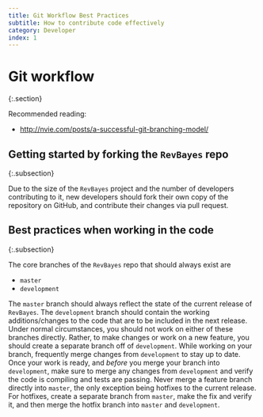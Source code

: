 ```yaml
---
title: Git Workflow Best Practices
subtitle: How to contribute code effectively
category: Developer
index: 1
---
```


# Git workflow
{:.section}

Recommended reading:

-   <http://nvie.com/posts/a-successful-git-branching-model/>


## Getting started by forking the `RevBayes` repo
{:.subsection}

Due to the size of the `RevBayes` project and the number of developers
contributing to it, new developers should fork their own copy of the repository
on GitHub, and contribute their changes via pull request.

## Best practices when working in the code
{:.subsection}

The core branches of the `RevBayes` repo that should always exist are

-   `master`
-   `development`

The `master` branch should always reflect the state of the current release of
`RevBayes`.
The `development` branch should contain the working additions/changes to the
code that are to be included in the next release.
Under normal circumstances, you should not work on either of these branches
directly.
Rather, to make changes or work on a new feature, you should create a separate
branch off of `development`.
While working on your branch, frequently merge changes from `development` to
stay up to date.
Once your work is ready, and *before* you merge your branch into `development`,
make sure to merge any changes from `development` and verify the code is
compiling and tests are passing.
Never merge a feature branch directly into `master`, the only exception being
hotfixes to the current release.
For hotfixes, create a separate branch from `master`, make the fix and verify
it, and then merge the hotfix branch into `master` and `development`.
